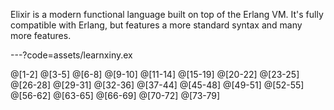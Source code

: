Elixir is a modern functional language built on top of the Erlang VM.
It's fully compatible with Erlang, but features a more standard syntax
and many more features.

---?code=assets/learnxiny.ex

@[1-2]
@[3-5]
@[6-8]
@[9-10]
@[11-14]
@[15-19]
@[20-22]
@[23-25]
@[26-28]
@[29-31]
@[32-36]
@[37-44]
@[45-48]
@[49-51]
@[52-55]
@[56-62]
@[63-65]
@[66-69]
@[70-72]
@[73-79]

